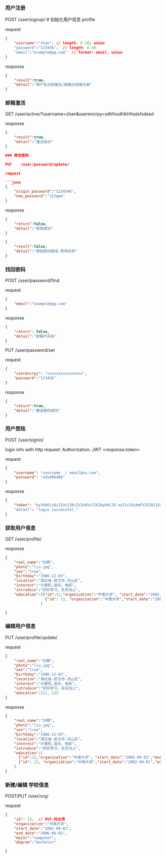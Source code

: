 ### 用户注册

POST    /user/signup/       # 初始化用户信息 profile

request

```json
{
    "username":"zhan", // length: 6-30; union
    "password":"123456",  // length: 6-30
    "email":"example@qq.com"  // format: email, union
}
```

response

```json
{
    "result":true,
    "detail":"用户名已经被注/邮箱已经被注册"
}
```

### 邮箱激活

GET    /user/active/?username=zhan&userencrpy=sdhfosdhlkhfiodsfsdasd

response

```json
{
    "result":true,
    "detail":"激活成功"
}

### 修改密码

PUT    /user/password/update/

request

```json
{
    "origin_password":"1234546",
    "new_password":"123qwe"
}
```
response

```json
{
    "return":false,
    "detail":"修改成功"
}
```
```json
{
    "result":false,
    "detail":"原始密码错误,修改失败"
}
```

### 找回密码

POST    /user/password/find

request

```json
{
    "email":"example@qq.com"
}
```

response

```json
{
    "return": false,
    "detail":"邮箱不存在"
}
```

PUT    /user/password/set

request

```json
{
    "userencrpy": "xxxxxxxxxxxxxxxx",
    "password":"123456"
}
```

response
```json
{
    "return":true,
    "detail":"重设密码成功"
}
```

### 用户登陆

POST    /user/signin/

login info with http request:  Authorization: JWT <response.token>

request

```json
{
    "username": "username  | email@xx.com",
    "password": "edx406406"
}
```

response

```json
{
    "token": "eyJhbGciOiJIUzI1NiIsInR5cCI6IkpXVCJ9.eyJ1c2VybmFtZSI6IjExMTExMSIsIm9yaWdfaWF0IjoxNDYyOTQxODM5LCJ1c2VyX2lkIjoyLCJlbWFpbCI6IjExMTExMUB3ZWl3ZWkuY29tIiwiZXhwIjoxNDYzMjAxMDM5fQ.WvowBTbhyezkjfl9Bkc-fk6X71VBQV5pY03bb7NmAwY"
    "detail": "login successful."
}
```

### 获取用户信息

GET /user/profile/

response

```json
{
    "real_name":"刘萌",
    "photo":"liu.jpg",
    "sex":"true",
    "birthday":"1986-12-03",
    "location":"湖北省-武汉市-洪山区",
    "interest":"计算机,音乐，电影",
    "introduce":"好好学习，天天向上",
    "education":[{"id":12,"organization":"中南大学", "start_date":"2002-09-01","end_date":"2006-06-01","major":"computer","degree":"bachelor"},
                  {"id": 13, "organization":"中南大学","start_date":"2002-09-01","end_date":"2006-06-01","major":"computer","degree":"bachelor"}
                ]

}
```

### 编辑用户信息

PUT   /user/profile/update/

request

```json
{
    "real_name":"刘萌",
    "photo":"liu.jpg",
    "sex":"true",
    "birthday":"1986-12-03",
    "location":"湖北省-武汉市-洪山区",
    "interest":"计算机,音乐，电影",
    "introduce":"好好学习，天天向上",
    "education":[12, 13]
}
```

response

```json
{
    "real_name":"刘萌",
    "photo":"liu.jpg",
    "sex":"true",
    "birthday":"1986-12-03",
    "location":"湖北省-武汉市-洪山区",
    "interest":"计算机,音乐，电影",
    "introduce":"好好学习，天天向上",
    "education":[
      {"id":12,"organization":"中南大学", "start_date":"2002-09-01","end_date":"2006-06-01","major":"computer","degree":"bachelor"},
      {"id": 13, "organization":"中南大学","start_date":"2002-09-01","end_date":"2006-06-01","major":"computer","degree":"bachelor"}
    ]
}
```


### 新建/编辑 学校信息

POST/PUT   /user/org/

request

```json
{
    "id": 13,  // PUT 时必须
    "organization":"中南大学",
    "start_date":"2002-09-01",
    "end_date":"2006-06-01",
    "major":"computer",
    "degree":"bachelor"

}
```
